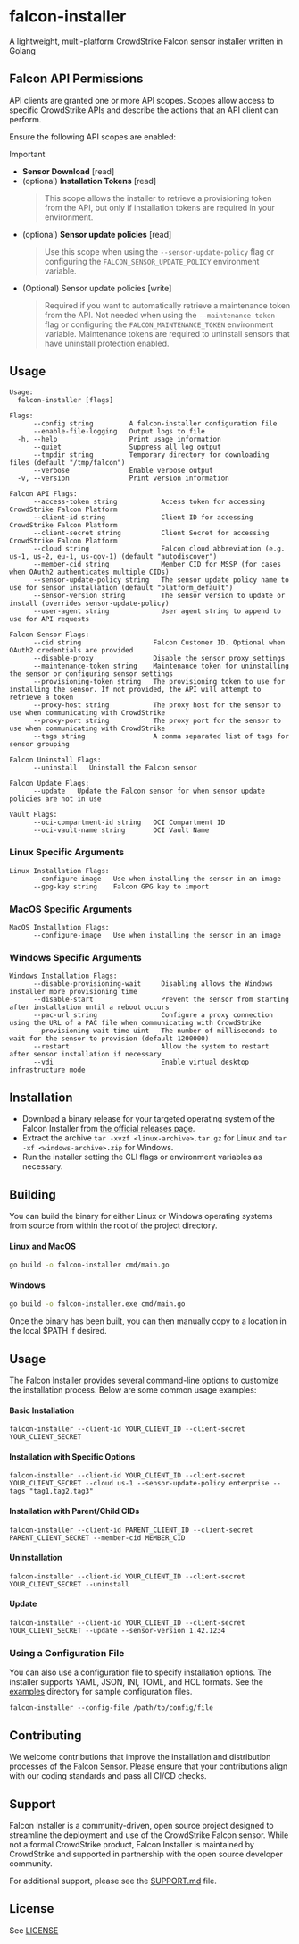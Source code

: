 # falcon-installer
A lightweight, multi-platform CrowdStrike Falcon sensor installer written in Golang

## Falcon API Permissions

API clients are granted one or more API scopes. Scopes allow access to specific CrowdStrike APIs and describe the actions that an API client can perform.

Ensure the following API scopes are enabled:

> [!IMPORTANT]
> - **Sensor Download** [read]
> - (optional) **Installation Tokens** [read]
>   > This scope allows the installer to retrieve a provisioning token from the API, but only if installation tokens are required in your environment.
> - (optional) **Sensor update policies** [read]
>   > Use this scope when using the `--sensor-update-policy` flag or configuring the `FALCON_SENSOR_UPDATE_POLICY` environment variable.
> - (Optional) Sensor update policies [write]
>   > Required if you want to automatically retrieve a maintenance token from the API. Not needed when using the
>   > `--maintenance-token` flag or configuring the `FALCON_MAINTENANCE_TOKEN` environment variable. Maintenance
>   > tokens are required to uninstall sensors that have uninstall protection enabled.


## Usage

```shell
Usage:
  falcon-installer [flags]

Flags:
      --config string         A falcon-installer configuration file
      --enable-file-logging   Output logs to file
  -h, --help                  Print usage information
      --quiet                 Suppress all log output
      --tmpdir string         Temporary directory for downloading files (default "/tmp/falcon")
      --verbose               Enable verbose output
  -v, --version               Print version information

Falcon API Flags:
      --access-token string           Access token for accessing CrowdStrike Falcon Platform
      --client-id string              Client ID for accessing CrowdStrike Falcon Platform
      --client-secret string          Client Secret for accessing CrowdStrike Falcon Platform
      --cloud string                  Falcon cloud abbreviation (e.g. us-1, us-2, eu-1, us-gov-1) (default "autodiscover")
      --member-cid string             Member CID for MSSP (for cases when OAuth2 authenticates multiple CIDs)
      --sensor-update-policy string   The sensor update policy name to use for sensor installation (default "platform_default")
      --sensor-version string         The sensor version to update or install (overrides sensor-update-policy)
      --user-agent string             User agent string to append to use for API requests

Falcon Sensor Flags:
      --cid string                  Falcon Customer ID. Optional when OAuth2 credentials are provided
      --disable-proxy               Disable the sensor proxy settings
      --maintenance-token string    Maintenance token for uninstalling the sensor or configuring sensor settings
      --provisioning-token string   The provisioning token to use for installing the sensor. If not provided, the API will attempt to retrieve a token
      --proxy-host string           The proxy host for the sensor to use when communicating with CrowdStrike
      --proxy-port string           The proxy port for the sensor to use when communicating with CrowdStrike
      --tags string                 A comma separated list of tags for sensor grouping

Falcon Uninstall Flags:
      --uninstall   Uninstall the Falcon sensor

Falcon Update Flags:
      --update   Update the Falcon sensor for when sensor update policies are not in use

Vault Flags:
      --oci-compartment-id string   OCI Compartment ID
      --oci-vault-name string       OCI Vault Name
```

### Linux Specific Arguments

```shell
Linux Installation Flags:
      --configure-image   Use when installing the sensor in an image
      --gpg-key string    Falcon GPG key to import
```

### MacOS Specific Arguments

```shell
MacOS Installation Flags:
      --configure-image   Use when installing the sensor in an image
```

### Windows Specific Arguments

```shell
Windows Installation Flags:
      --disable-provisioning-wait     Disabling allows the Windows installer more provisioning time
      --disable-start                 Prevent the sensor from starting after installation until a reboot occurs
      --pac-url string                Configure a proxy connection using the URL of a PAC file when communicating with CrowdStrike
      --provisioning-wait-time uint   The number of milliseconds to wait for the sensor to provision (default 1200000)
      --restart                       Allow the system to restart after sensor installation if necessary
      --vdi                           Enable virtual desktop infrastructure mode
```

## Installation

- Download a binary release for your targeted operating system of the Falcon Installer from [the official releases page](https://github.com/CrowdStrike/falcon-installer/releases).
- Extract the archive `tar -xvzf <linux-archive>.tar.gz` for Linux and `tar -xf <windows-archive>.zip` for Windows.
- Run the installer setting the CLI flags or environment variables as necessary.

## Building

You can build the binary for either Linux or Windows operating systems from source from within the root of the project directory.

#### Linux and MacOS
```bash
go build -o falcon-installer cmd/main.go
```

#### Windows
```bash
go build -o falcon-installer.exe cmd/main.go
```

Once the binary has been built, you can then manually copy to a location in the local $PATH if desired.

## Usage

The Falcon Installer provides several command-line options to customize the installation process. Below are some common usage examples:

#### Basic Installation
```shell
falcon-installer --client-id YOUR_CLIENT_ID --client-secret YOUR_CLIENT_SECRET
```

#### Installation with Specific Options
```shell
falcon-installer --client-id YOUR_CLIENT_ID --client-secret YOUR_CLIENT_SECRET --cloud us-1 --sensor-update-policy enterprise --tags "tag1,tag2,tag3"
```

#### Installation with Parent/Child CIDs
```shell
falcon-installer --client-id PARENT_CLIENT_ID --client-secret PARENT_CLIENT_SECRET --member-cid MEMBER_CID
```

#### Uninstallation
```shell
falcon-installer --client-id YOUR_CLIENT_ID --client-secret YOUR_CLIENT_SECRET --uninstall
```

#### Update
```shell
falcon-installer --client-id YOUR_CLIENT_ID --client-secret YOUR_CLIENT_SECRET --update --sensor-version 1.42.1234
```

### Using a Configuration File

You can also use a configuration file to specify installation options. The installer supports YAML, JSON, INI, TOML, and HCL formats. See the [examples](examples) directory for sample configuration files.

```shell
falcon-installer --config-file /path/to/config/file
```

## Contributing

We welcome contributions that improve the installation and distribution processes of the Falcon Sensor. Please ensure that your contributions align with our coding standards and pass all CI/CD checks.

## Support

Falcon Installer is a community-driven, open source project designed to streamline the deployment and use of the CrowdStrike Falcon sensor. While not a formal CrowdStrike product, Falcon Installer is maintained by CrowdStrike and supported in partnership with the open source developer community.

For additional support, please see the [SUPPORT.md](SUPPORT.md) file.

## License

See [LICENSE](LICENSE)
